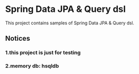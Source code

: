 # Spring Data JPA &amp; Query dsl 

This project contains samples of Spring Data JPA &amp; Query dsl.

## Notices
### 1.this project is just for testing
### 2.memory db: hsqldb
